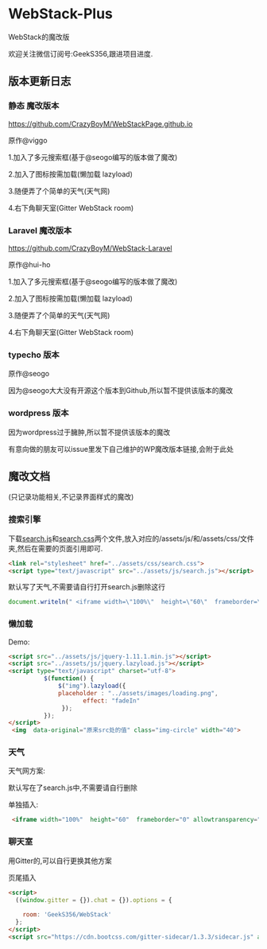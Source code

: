 # WebStack-Plus
WebStack的魔改版

欢迎关注微信订阅号:GeekS356,跟进项目进度.

## 版本更新日志

### 静态 魔改版本
https://github.com/CrazyBoyM/WebStackPage.github.io

原作@viggo

1.加入了多元搜索框(基于@seogo编写的版本做了魔改)

2.加入了图标按需加载(懒加载 lazyload)

3.随便弄了个简单的天气(天气网)

4.右下角聊天室(Gitter WebStack room)

### Laravel 魔改版本
https://github.com/CrazyBoyM/WebStack-Laravel

原作@hui-ho

1.加入了多元搜索框(基于@seogo编写的版本做了魔改)

2.加入了图标按需加载(懒加载 lazyload)

3.随便弄了个简单的天气(天气网)

4.右下角聊天室(Gitter WebStack room)

### typecho 版本
原作@seogo

因为@seogo大大没有开源这个版本到Github,所以暂不提供该版本的魔改

### wordpress 版本
因为wordpress过于臃肿,所以暂不提供该版本的魔改

有意向做的朋友可以issue里发下自己维护的WP魔改版本链接,会附于此处

## 魔改文档
(只记录功能相关,不记录界面样式的魔改)

### 搜索引擎
下载[search.js](https://github.com/CrazyBoyM/WebStackPage.github.io/tree/master/assets/js/search.js)和[search.css](https://github.com/CrazyBoyM/WebStackPage.github.io/blob/master/assets/css/search.css)两个文件,放入对应的/assets/js/和/assets/css/文件夹,然后在需要的页面引用即可.
```html
<link rel="stylesheet" href="../assets/css/search.css">
<script type="text/javascript" src="../assets/js/search.js"></script>
```
默认写了天气,不需要请自行打开search.js删除这行
```javascript
document.writeln(" <iframe width=\"100%\"  height=\"60\"  frameborder=\"0\" allowtransparency=\"true\" src=\"//i.tianqi.com/index.php?c=code&id=12&icon=1&num=5&site=12\"></iframe>");
```
### 懒加载
Demo:
```html
<script src="../assets/js/jquery-1.11.1.min.js"></script>
<script src="../assets/js/jquery.lazyload.js"></script>
<script type="text/javascript" charset="utf-8">
	      $(function() {
	          $("img").lazyload({ 
			  placeholder : "../assets/images/loading.png",
	                 effect: "fadeIn"
	           });  
	      });
</script>
 <img  data-original="原来src处的值" class="img-circle" width="40">
```
### 天气
天气网方案:

默认写在了search.js中,不需要请自行删除

单独插入:
```html
 <iframe width="100%"  height="60"  frameborder="0" allowtransparency="true" src="//i.tianqi.com/index.php?c=code&id=12&icon=1&num=5&site=12"></iframe>
```
### 聊天室
用Gitter的,可以自行更换其他方案

页尾插入
```html
<script>
  ((window.gitter = {}).chat = {}).options = {
   
    room: 'GeekS356/WebStack'
  };
</script>
<script src="https://cdn.bootcss.com/gitter-sidecar/1.3.3/sidecar.js" async defer></script>
```
